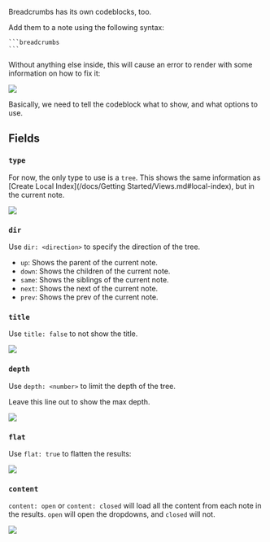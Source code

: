 Breadcrumbs has its own codeblocks, too.

Add them to a note using the following syntax:

````
```breadcrumbs
```
````

Without anything else inside, this will cause an error to render with some information on how to fix it:

![](https://imgur.com/bCUIrHo.png)

Basically, we need to tell the codeblock what to show, and what options to use.

## Fields

### `type`

For now, the only type to use is a `tree`. This shows the same information as [Create Local Index](/docs/Getting Started/Views.md#local-index), but in the current note.

![](https://imgur.com/9NLedZ1.png)

### `dir`

Use `dir: <direction>` to specify the direction of the tree.

- `up`: Shows the parent of the current note.
- `down`: Shows the children of the current note.
- `same`: Shows the siblings of the current note.
- `next`: Shows the next of the current note.
- `prev`: Shows the prev of the current note.

### `title`

Use `title: false` to not show the title.

![](https://imgur.com/6597yiR.png)

### `depth`

Use `depth: <number>` to limit the depth of the tree.

Leave this line out to show the max depth.

![](https://imgur.com/gZgATS2.png)

### `flat`

Use `flat: true` to flatten the results:

![](https://imgur.com/wFJ67VX.png)

### `content`

`content: open` or `content: closed` will load all the content from each note in the results. `open` will open the dropdowns, and `closed` will not.

![](https://imgur.com/TttTpXl.png)
